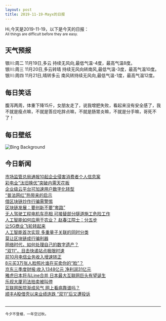 ```yaml
---
layout: post
title: 2019-11-19-Mayx的日报
---
```


Hi,今天是2019-11-19，以下是今天的日报：<br><small>
All things are difficult before they are easy.</small><!--more-->
## 天气预报
银川:周二 11月19日,多云 持续无风向,最低气温-4度，最高气温8度。<br>银川:周三 11月20日,多云转晴 持续无风向转南风,最低气温-3度，最高气温10度。<br>银川:周四 11月21日,晴转多云 南风转持续无风向,最低气温-1度，最高气温12度。
## 每日笑话
腹泻两周，体重下降15斤，女朋友走了，说我增肥失败，看起来没有安全感了，我不就是瘦点嘛，不就是答应吃胖点嘛，不就是肠胃炎嘛，不就是分手嘛，哥死不了！
## 每日壁纸
![Bing Background](https://cn.bing.com/th?id=OHR.IchetuckneeRiver_EN-US7505288388_1920x1080.jpg&rf=LaDigue_1920x1080.jpg&pid=hp "Manatees in the Ichetucknee River in Florida (© Jennifer Adler/Alamy)")
## 今日新闻

[市场监管总局通报10起企业侵害消费者个人信息案](http://it.people.com.cn/n1/2019/1119/c1009-31462196.html)   
[彩电业“汰旧换优”突破内需天花板](http://it.people.com.cn/n1/2019/1119/c1009-31462177.html)   
[企业级云平台可加速用户数字化转型](http://it.people.com.cn/n1/2019/1119/c1009-31462155.html)   
[“普法网红”热带来的启示](http://it.people.com.cn/n1/2019/1119/c1009-31462152.html)   
[借区块链炒作行骗需警惕](http://it.people.com.cn/n1/2019/1119/c1009-31462012.html)   
[区块链发展：要创新不要“套路”](http://it.people.com.cn/n1/2019/1119/c1009-31462058.html)   
[无人驾驶工程电机车亮相 可接替部分隧道施工危险工作](http://it.people.com.cn/n1/2019/1119/c1009-31462043.html)   
[人工智能如何应用于农业？ 赵春江院士：分五步](http://it.people.com.cn/n1/2019/1119/c1009-31462044.html)   
[让5G商业飞轮转起来](http://it.people.com.cn/n1/2019/1119/c1009-31462054.html)   
[人工智能首次实现 多重量子关联的同时分类](http://it.people.com.cn/n1/2019/1119/c1009-31462050.html)   
[莫让区块链成行骗利器](http://it.people.com.cn/n1/2019/1119/c1009-31462055.html)   
[网络时代，如何处理自己的数字遗产？](http://it.people.com.cn/n1/2019/1119/c1009-31462010.html)   
[“双11”，目击快递站点极限时速](http://it.people.com.cn/n1/2019/1119/c1009-31461952.html)   
[前10月电信业务收入增速转正](http://it.people.com.cn/n1/2019/1119/c1009-31461936.html)   
[8元买3万张人脸照片谁在买卖你的“脸”？](http://it.people.com.cn/n1/2019/1119/c1009-31461834.html)   
[京东三季度财报:收入1348亿元 净利润31亿元](http://it.people.com.cn/n1/2019/1119/c1009-31462056.html)   
[雅虎日本将与Line合并 日本最大互联网巨头有望诞生](http://it.people.com.cn/n1/2019/1119/c1009-31461984.html)   
[乐视大厦司法拍卖被叫停](http://it.people.com.cn/n1/2019/1119/c1009-31461901.html)   
[互联网医院渐成风气 网上看病靠谱吗？](http://it.people.com.cn/n1/2019/1119/c1009-31461889.html)   
[顺丰A股借壳以来业绩连跌 “双11”后又遭投诉](http://it.people.com.cn/n1/2019/1119/c1009-31461881.html)   
<br />

***

<small>今夕不登楼，一年空过秋。</small>
